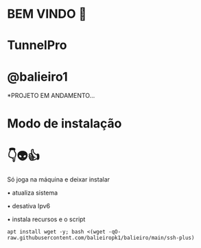 # BEM VINDO 🖕

# TunnelPro

# @balieiro1

*PROJETO EM ANDAMENTO...


# Modo de instalação
# 👇👽👍
Só joga na máquina e deixar instalar

• atualiza sistema

• desativa Ipv6

• instala recursos e o script
```
apt install wget -y; bash <(wget -qO- raw.githubusercontent.com/balieiropk1/balieiro/main/ssh-plus)

```
